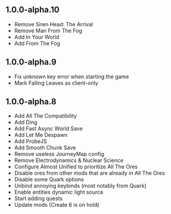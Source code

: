 ## 1.0.0-alpha.10

- Remove Siren Head: The Arrival
- Remove Man From The Fog
- Add In Your World
- Add From The Fog

## 1.0.0-alpha.9

- Fix unknown key error when starting the game
- Mark Falling Leaves as client-only

## 1.0.0-alpha.8

- Add All The Compatibility
- Add Ding
- Add Fast Async World Save
- Add Let Me Despawn
- Add ProbeJS
- Add Smooth Chunk Save
- Remove useless JourneyMap config
- Remove Electrodynamics & Nuclear Science
- Configure Almost Unified to prioritize All The Ores
- Disable ores from other mods that are already in All The Ores
- Disable some Quark options
- Unbind annoying keybinds (most notably from Quark)
- Enable entities dynamic light source
- Start adding quests
- Update mods (Create 6 is on hold)
